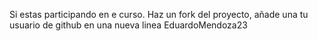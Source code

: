 Si estas participando en e curso. Haz un fork del proyecto, añade una tu usuario de github en una nueva linea
EduardoMendoza23
